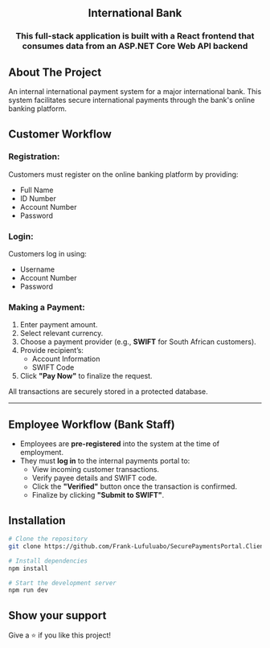 <h2 align="center">International Bank</h2>
<h3 align="center">This full-stack application is built with a React frontend that consumes data from an ASP.NET Core Web API backend</h3>

## About The Project

An internal international payment system for a major international bank. This system facilitates secure international payments through the bank's online banking platform.

## Customer Workflow

### Registration:
Customers must register on the online banking platform by providing:
- Full Name
- ID Number
- Account Number
- Password

### Login:
Customers log in using:
- Username
- Account Number
- Password

### Making a Payment:
1. Enter payment amount.
2. Select relevant currency.
3. Choose a payment provider (e.g., **SWIFT** for South African customers).
4. Provide recipient’s:
   - Account Information
   - SWIFT Code
5. Click **"Pay Now"** to finalize the request.

All transactions are securely stored in a protected database.

---

##  Employee Workflow (Bank Staff)

- Employees are **pre-registered** into the system at the time of employment.
- They must **log in** to the internal payments portal to:
  - View incoming customer transactions.
  - Verify payee details and SWIFT code.
  - Click the **"Verified"** button once the transaction is confirmed.
  - Finalize by clicking **"Submit to SWIFT"**.


## Installation
```bash
# Clone the repository
git clone https://github.com/Frank-Lufuluabo/SecurePaymentsPortal.Client.git

# Install dependencies
npm install

# Start the development server
npm run dev
```

## Show your support

Give a ⭐️ if you like this project! 